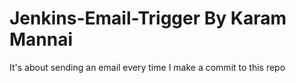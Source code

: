# Jenkins-Email-Trigger By Karam Mannai
It's about sending an email every time I make a commit to this repo
